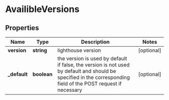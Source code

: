 # AvailibleVersions

## Properties

| Name | Type | Description | Notes |
|------------ | ------------- | ------------- | -------------|
**version** | **string** | lighthouse version |[optional]|
**_default** | **boolean** | the version is used by default<br>if false, the version is not used by default and should be specified in the corresponding field of the POST request if necessary |[optional]|